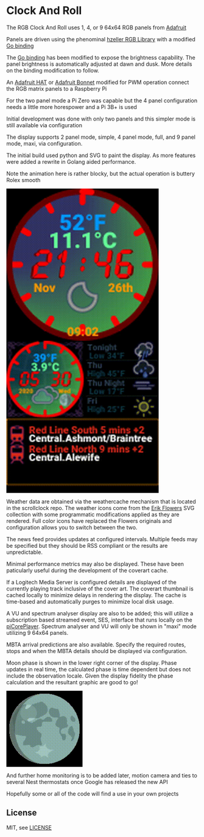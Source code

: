 # Clock And Roll

The RGB Clock And Roll uses 1, 4, or 9 64x64 RGB panels from [Adafruit][ada]

Panels are driven using the phenominal [hzeller RGB Library] with a modified [Go binding]

The [Go binding] has been modified to expose the brightness capability.  The panel brightness is automatically adjusted at dawn and dusk.  More details on the binding modification to follow.

An [Adafruit HAT] or [Adafruit Bonnet] modified for PWM operation connect the RGB matrix panels to a Raspberry Pi

For the two panel mode a Pi Zero was capable but the 4 panel configuration needs a little more horespower and a Pi 3B+ is used

Initial development was done with only two panels and this simpler mode is still available via configuration

The display supports 2 panel mode, simple, 4 panel mode, full, and 9 panel mode, maxi, via configuration.

The initial build used python and SVG to paint the display.  As more features were added a rewrite in Golang aided performance.

Note the animation here is rather blocky, but the actual operation is buttery Rolex smooth
 
<img width="400" src="assets/rgbclock.gif" align="center" />
<img width="400" src="assets/rgbclock2.gif" align="center" />

Weather data are obtained via the weathercache mechanism that is located in the scrollclock repo.  The weather icons come from the [Erik Flowers] SVG collection with some  programmatic modifications applied as they are rendered.  Full color icons have replaced the Flowers originals and configuration allows you to switch between the two.

The news feed provides updates at configured intervals.  Multiple feeds may be specified but they should be RSS compliant or the results are unpredictable.

Minimal performance metrics may also be displayed.  These have been paticularly useful during the development of the coverart cache.

If a Logitech Media Server is configured details are displayed of the currently playing track inclusive of the cover art.  The coverart thumbnail is cached locally to minimize delays in rendering the display.  The cache is time-based and automatically purges to minimize local disk usage.

A VU and spectrum analyser display are also to be added; this will utilize a subscription based streamed event, SES, interface that runs locally on the [piCorePlayer].  Spectrum analyser and VU will only be shown in "maxi" mode utilizing 9 64x64 panels.

MBTA arrival predictions are also available.  Specify the required routes, stops and when the MBTA details should be displayed via configuration.

Moon phase is shown in the lower right corner of the display.  Phase updates in real time, the calculated phase is time dependent but does not include the observation locale.  Given the display fidelity the phase calculation and the resultant graphic are good to go!

<img width="200" src="assets/lua.gif" align="center" />

And further home monitoring is to be added later, motion camera and ties to several Nest thermostats once Google has released the new API

Hopefully some or all of the code will find a use in your own projects

License
-------

MIT, see [LICENSE](LICENSE)



[ada]: https://www.adafruit.com/product/3649
[Adafruit Bonnet]: https://www.adafruit.com/product/3211
[Adafruit HAT]: https://www.adafruit.com/products/2345
[Go binding]: https://github.com/mcuadros/go-rpi-rgb-led-matrix
[hzeller RGB Library]: https://github.com/hzeller/rpi-rgb-led-matrix
[piCorePlayer]: https://www.picoreplayer.org/
[Erik Flowers]: https://github.com/erikflowers/weather-icons
